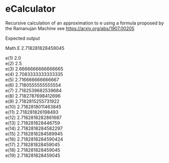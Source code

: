 # eCalculator

Recursive calculation of an approximation to e using a formula proposed by the Ramanujan Machine
see https://arxiv.org/abs/1907.00205

Expected output

Math.E 2.718281828459045

e(1)  2.0  
e(2)  2.5  
e(3)  2.6666666666666665  
e(4)  2.7083333333333335  
e(5)  2.716666666666667  
e(6)  2.7180555555555554  
e(7)  2.7182539682539684  
e(8)  2.7182787698412696  
e(9)  2.7182815255731922  
e(10)  2.7182818011463845  
e(11)  2.718281826198493  
e(12)  2.7182818282861687  
e(13)  2.718281828446759  
e(14)  2.7182818284582297  
e(15)  2.7182818284589945  
e(16)  2.7182818284590424  
e(17)  2.718281828459045  
e(18)  2.718281828459045  
e(19)  2.718281828459045  

